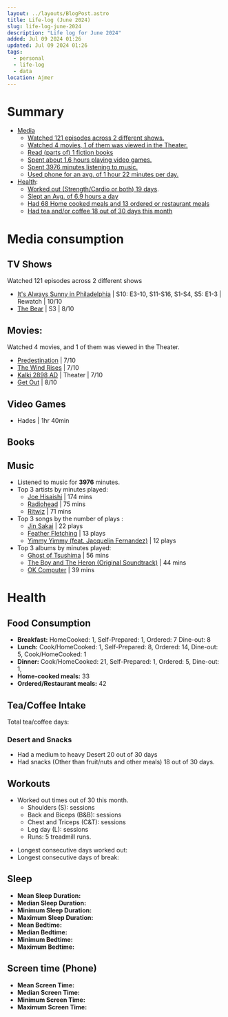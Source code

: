 ```yaml
---
layout: ../layouts/BlogPost.astro
title: Life-log (June 2024)
slug: life-log-june-2024
description: "Life log for June 2024"
added: Jul 09 2024 01:26
updated: Jul 09 2024 01:26
tags:
  - personal
  - life-log
  - data
location: Ajmer
---
```


# Summary
- [Media](#media-consumption)
	- [Watched 121 episodes across 2 different shows.](#tv-shows)
	- [Watched 4 movies, 1 of them was viewed in the Theater.](#movies)
	- [Read (parts of) 1 fiction books](#books)
	- [Spent about 1.6 hours playing video games.](#video-games)
	- [Spent 3976 minutes listening to music.](#music)
	- [Used phone for an avg. of 1 hour 22 minutes per day.](#screen-time-phone)
- [Health](#health):
	* [Worked out (Strength/Cardio or both) 19 days](#workouts).
	* [Slept an Avg. of 6.9 hours a day](#sleep)
	* [Had 68 Home cooked meals and 13 ordered or restaurant meals](#food-consumption)
	* [Had tea and/or coffee 18 out of 30 days this month](#teacoffee-intake)

# Media consumption
## TV Shows
Watched 121 episodes across 2 different shows
* [It's Always Sunny in Philadelphia](https://www.imdb.com/title/tt0472954/) | S10: E3-10, S11-S16, S1-S4, S5: E1-3 | Rewatch | 10/10
* [The Bear](https://www.imdb.com/title/tt14452776/) | S3 | 8/10

## Movies:
 Watched 4 movies, and 1 of them was viewed in the Theater.
* [Predestination](https://www.imdb.com/title/tt2397535/) | 7/10
* [The Wind Rises](https://www.imdb.com/title/tt2013293/) | 7/10
* [Kalki 2898 AD](https://m.imdb.com/title/tt12735488/) | Theater | 7/10
* [Get Out](https://www.imdb.com/title/tt5052448/)  | 8/10

## Video Games
* Hades | 1hr 40min

## Books
<p id = 'mediaConsumptionBooks'> </p>

## Music
* Listened to music for **3976** minutes.
* Top 3 artists by minutes played:
	* [Joe Hisaishi](https://music.apple.com/in/artist/joe-hisaishi/74486938) | 174 mins
	* [Radiohead](https://music.apple.com/in/artist/radiohead/657515) | 75 mins
	* [Ritwiz](https://music.apple.com/in/artist/ritviz/1130337733) | 71 mins
* Top 3 songs by the number of plays :
	* [Jin Sakai](https://music.apple.com/in/album/jin-sakai/1521542376?i=1521542379) | 22 plays
	* [Feather Fletching](https://music.apple.com/in/album/feather-fletching/1717021756?i=1717021828) | 13 plays
	* [Yimmy Yimmy (feat. Jacquelin Fernandez)](https://music.apple.com/in/album/yimmy-yimmy-feat-jacqueline-fernandez-single/1732141369) | 12 plays
* Top 3 albums by minutes played:
	*  [Ghost of Tsushima](https://music.apple.com/in/album/ghost-of-tsushima-music-from-the-video-game/1521542376) | 56 mins
	* [The Boy and The Heron (Original Soundtrack)](https://music.apple.com/in/album/the-boy-and-the-heron-original-soundtrack/1717021756)  | 44 mins
	* [OK Computer](https://music.apple.com/in/album/ok-computer/1097861387) | 39 mins

<div>



# Health
## Food Consumption
- **Breakfast:** HomeCooked: <span id="breakfastHomeCooked">1</span>, Self-Prepared: <span id="breakfastSelfCooked">1</span>, Ordered: <span id="breakfastOrdered">7</span> Dine-out: <span id="breakfastDineOut">8</span>
- **Lunch:** Cook/HomeCooked: <span id="lunchHomeCooked">1</span>, Self-Prepared: <span id="lunchSelfCooked">8</span>, Ordered: <span id="lunchOrdered">14</span>, Dine-out: <span id="lunchDineOut">5</span>, Cook/HomeCooked: <span id="lunchHomeCooked">1</span>
- **Dinner:** Cook/HomeCooked: <span id="dinnerHomeCooked">21</span>, Self-Prepared: <span id="dinnerSelfCooked">1</span>, Ordered: <span id="dinnerOrdered">5</span>, Dine-out: <span id="dinnerDineOut">1</span>,
- **Home-cooked meals:** <span id="homeCookedMealsTotal">33</span>
- **Ordered/Restaurant meals:** <span id="orderedRestaurantMealsTotal">42</span>

<canvas id="mealTypeChart"></canvas>

## Tea/Coffee Intake
  <p>Total tea/coffee days: <span id="coffe_count"></span></p>
</div>

<canvas id="TeaCoffeChart"></canvas>

### Desert and Snacks
* Had a medium to heavy Desert 20 out of 30 days
* Had snacks (Other than fruit/nuts and other meals) 18 out of 30 days.

## Workouts
* Worked out <p id = 'total_count' style="display:inline"> </p> times out of 30 this month.
	- Shoulders (S): <p id = 'S_count' style="display:inline"> </p> sessions
	- Back and Biceps (B&B): <p id = 'BnB_count' style="display:inline"> </p> sessions
	- Chest and Triceps (C&T): <p id = 'CnT_count' style="display:inline"> </p> sessions
	- Leg day (L): <p id = 'L_count' style="display:inline"> </p> sessions
  - Runs: 5 treadmill runs.
- Longest consecutive days worked out: <p id = 'maxcons_count' style="display:inline"> </p>
- Longest consecutive days of break: <p id = 'maxbreak_count' style="display:inline"> </p>

## Sleep
* **Mean Sleep Duration:** <span id = 'mean_sleeptime_count' style="display:inline"> </span> 
* **Median Sleep Duration:** <span id = 'median_sleeptime_count' style="display:inline"> </span> 
* **Minimum Sleep Duration:** <span id = 'min_spt_count' style="display:inline"> </span> 
* **Maximum Sleep Duration:** <span id = 'max_spt_count' style="display:inline"> </span> 
* **Mean Bedtime:** <span id = 'mean_bt' style="display:inline"> </span>
* **Median Bedtime:** <span id = 'median_bt' style="display:inline"> </span>
* **Minimum Bedtime:** <span id = 'min_bt' style="display:inline"> </span>
* **Maximum Bedtime:** <span id="max_bt"></span>

<canvas id="sleepDurationChart"></canvas>

<canvas id="bedTimeChart"></canvas>


## Screen time (Phone)
- **Mean Screen Time:** <span id = 'mean_screentime_count' style="display:inline"> </span>
- **Median Screen Time:** <span id = 'median_screentime_count' style="display:inline"> </span>
- **Minimum Screen Time:** <span id = 'min_sct_count' style="display:inline"> </span>
- **Maximum Screen Time:** <span id = 'max_sct_count' style="display:inline"> </span>

<canvas id="screenTimeChart"></canvas>


<script src="https://cdn.jsdelivr.net/npm/chart.js"></script>

<script type="module">

    import 'https://cdn.jsdelivr.net/npm/chartjs-plugin-annotation@1.0.2';
   
    // Data Initialization
    const dates = Array.from({length: 30}, (_, i) => i + 1);
    const sleeptime = [377.0, 422.0, 404.0, 471.0, 411.0, 434.0, 373.0, 371.0, 416.0, 368.0, 362.0, 436.0, 446.0, 395.0, 345.0, 398.0, 434.0, 370.0, 431.0, 435.0, 409.0, 329.0, 435.0, 313.0, 521.0, 493.0, 459.0, 474.0, 480.0, 430.0];
    const tea = [0.0, 0.0, 0.0, 0.0, 1.0, 1.0, 0.0, 1.0, 1.0, 1.0, 1.0, 1.0, 1.0, 1.0, 1.0, 0.0, 0.0, 1.0, 1.0, 1.0, 1.0, 1.0, 0.0, 0.0, 0.0, 0.0, 1.0, 0.0, 1.0, 1.0];
    const coffee = [0.0, 0.0, 0.0, 0.0, 0.0, 0.0, 0.0, 0.0, 0.0, 0.0, 0.0, 0.0, 0.0, 0.0, 0.0, 0.0, 0.0, 0.0, 0.0, 0.0, 0.0, 0.0, 0.0, 0.0, 0.0, 0.0, 0.0, 0.0, 0.0, 0.0];
    const screentime = [144, 96, 109, 54, 61, 107, 48, 46, 42, 125, 67, 72, 70, 73, 88, 81, 74, 16, 112, 57, 49, 129, 11, 122, 33, 104, 63, 104, 222, 105];
    const bedtime = [115.97, 15.65, 51.52, 9.12, -2.83, 0.53, -19.55, 55.53, 15.92, 154.08, 126.42, 41.45, 32.5, 156.48, 65.1, 20.45, 58.47, 89.95, 64.47, 46.13, 61.12, 144.4, 58.77, 253.85, -95.42, 30.5, 56.43, -10.18, 30.0, 24.95];
    const workouts = ['B&B', 'C&T', 'none', 'L', 'none', 'S', 'B&B', 'C&T', 'Run', 'none', 'S', 'B&B', 'C&T', 'L', 'none', 'S', 'none', 'none', 'B&B', 'C&T', 'Run', 'none', 'L', 'none', 'S', 'none', 'B&B', 'none', 'none', 'C&T'];
    const breakfast_meals = [0, 4, 19, 0, 7];
    const lunch_meals = [0, 0, 25, 5, 0];
    const dinner_meals = [2, 3, 17, 6, 1];
    const meal_prep_type = ['Dine-out', 'Self-Cooked', 'Cook', 'Ordered', 'Skip'];

    const books = [
    { name: 'Children of Dune', startPercent: 0, endPercent: 13, rating: '4/5', url: 'https://www.goodreads.com/book/show/44492285-dune-messiah' }
    ];


    // Helper Functions
    const getFormattedTime = (x) => {
        const hours = Math.floor(x / 60);
        const mins = x % 60;
        return hours === 0 ? `${mins} minutes` : `${hours} hours ${mins} minutes`;
    }

    const getBedtime = (minutes) => {
        // Calculate the total minutes from midnight (0:00) considering the input could be negative
        const totalMinutesFromMidnight = (1440 + (minutes % 1440)) % 1440;

        // Convert total minutes to hours and minutes
        const totalHours = Math.floor(totalMinutesFromMidnight / 60);
        const mins = Math.round(totalMinutesFromMidnight % 60);

        // Determine if the time is AM or PM
        let period = "AM";
        let hours = totalHours;
        
        if (totalHours >= 12) {
            period = "PM";
            if (totalHours > 12) {
                hours -= 12;
            }
        } else if (totalHours === 0) {
            hours = 12;
        }

        return `${hours}:${mins.toString().padStart(2, '0')} ${period}`;
    }

    const calculateStats = (data) => {
        const mean = parseInt(data.reduce((a, b) => a + b, 0) / data.length);
        const sortedData = [...data].sort((a, b) => a - b);
        const median = sortedData.length % 2 === 0 ? (sortedData[sortedData.length / 2 - 1] + sortedData[sortedData.length / 2]) / 2 : sortedData[Math.floor(sortedData.length / 2)];
        const min = Math.min(...data);
        const max = Math.max(...data);
        return { mean, median, min, max };
    }

    const countOccurrences = (data, value) => data.filter(item => item === value).length;

    function countOccurrencesTeaOrCoffe(tea, coffee) {
    let count = 0;
    for (let i = 0; i < tea.length; i++) {
        if (tea[i] === 1 || coffee[i] === 1) {
            count++;
        }
    }
    return count;
}

    const getTotalWorkouts = () => {
        const workoutCounts = { 'S': 0, 'B&B': 0, 'C&T': 0, 'L': 0, 'Run':0, none: 0 };
        workouts.forEach(workout => workoutCounts[workout]++);
        return workoutCounts;
    }

    const getMaxConsecutive = (data, targets) => {
        let maxCount = 0, currentCount = 0;
        data.forEach(item => {
            if (targets.includes(item)) {
                currentCount++;
                maxCount = Math.max(maxCount, currentCount);
            } else {
                currentCount = 0;
            }
        });
        return maxCount;
    }

    function createAnnotation(yValue, labelContent, color, is_time) {
      let fontSize;
          if (window.innerWidth <= 480) {
              fontSize = '8px';
          } else if (window.innerWidth <= 768) {
              fontSize = '12px';
          } else {
              fontSize = '16px';
          }
      return {
          type: 'line',
          yMin: yValue,
          yMax: yValue,
          borderColor: color,
          borderWidth: 2,
          label: {
              enabled: true,
              content: `${labelContent}: ${is_time ? getBedtime(yValue) : getFormattedTime(yValue) }`,
              position: 'start',
              color: 'rgb(255, 255, 255)',
              backgroundColor: color,
              fontSize: fontSize
          }
      };
    }

    function createOptions(stats, is_time=false) {
    return {
        plugins: {
            legend: {
                position: 'bottom',
              labels: {
                usePointStyle: true,
                pointStyle: 'rect'
              }
              },
            annotation: {
                annotations: {
                    min: createAnnotation(stats.min, 'Min', 'rgb(176, 197, 164, 0.6)', is_time),
                    max: createAnnotation(stats.max, 'Max', 'rgb(211, 118, 118, 0.6)', is_time),
                    mean: createAnnotation(stats.mean, 'Mean', 'rgb(235, 196, 159, 0.6)', is_time),
                }
            }
        },
        scales: {
            y: {
                beginAtZero: false
            }
        }
      };
    } 

    function generateProgressBar(startPercent, endPercent, barLength = 28) {
    // Calculate the number of segments corresponding to the start and end percentages
    const startSegment = Math.floor(barLength * startPercent / 100);
    const endSegment = Math.floor(barLength * endPercent / 100);
    
    // Generate the progress bar string
    const progressBar = '-'.repeat(startSegment) + '█'.repeat(endSegment - startSegment) + '-'.repeat(barLength - endSegment);
    return progressBar;
    }

function generateHTMLOutput(books) {
    let output = '<ul>';

    books.forEach(book => {
        const progressBar = generateProgressBar(book.startPercent, book.endPercent);
        const rating = book.rating ? ` | ${book.rating}` : '';

        output += `<li>\n`;
        output += `  <div><a href="${book.url}">${book.name}</a>${rating}</div>\n`;
        output += `  <div>\n`;
        output += `    <span>${progressBar}</span>\n`;
        output += `    <span>${book.startPercent}% - ${book.endPercent}%</span>\n`;
        output += `  </div>\n`;
        output += `</li>\n`;
    });

    output += '</ul>';
    return output;
}

    // Calculate Statistics
    const sleepStats = calculateStats(sleeptime);
    const screenStats = calculateStats(screentime);
    const bedtimeStats = calculateStats(bedtime);
    const totalWorkouts = getTotalWorkouts();
    const maxConsecutiveWorkouts = getMaxConsecutive(workouts, ['C&T','S','B&B','L','Run']) + 1;
    const maxConsecutiveBreaks = getMaxConsecutive(workouts, ['none']);

    // Display Stats

    document.addEventListener('DOMContentLoaded', () => {
        // Display Stats
        document.getElementById('mean_sleeptime_count').innerText = getFormattedTime(sleepStats.mean);
        document.getElementById('median_sleeptime_count').innerText = getFormattedTime(sleepStats.median);
        document.getElementById('min_spt_count').innerText = getFormattedTime(sleepStats.min);
        document.getElementById('max_spt_count').innerText = getFormattedTime(sleepStats.max);

        document.getElementById('mean_screentime_count').innerText = getFormattedTime(screenStats.mean);
        document.getElementById('median_screentime_count').innerText = getFormattedTime(screenStats.median);
        document.getElementById('min_sct_count').innerText = getFormattedTime(screenStats.min);
        document.getElementById('max_sct_count').innerText = getFormattedTime(screenStats.max);

        document.getElementById('mean_bt').innerText = getBedtime(bedtimeStats.mean);
        document.getElementById('median_bt').innerText = getBedtime(bedtimeStats.median);
        document.getElementById('min_bt').innerText = getBedtime(bedtimeStats.min);
        document.getElementById('max_bt').innerText = getBedtime(bedtimeStats.max);

        document.getElementById('total_count').innerText = totalWorkouts.S + totalWorkouts['B&B'] + totalWorkouts['C&T'] + totalWorkouts.L + totalWorkouts['Run'];
        document.getElementById('S_count').innerText = totalWorkouts.S;
        document.getElementById('BnB_count').innerText = totalWorkouts['B&B'];
        document.getElementById('CnT_count').innerText = totalWorkouts['C&T'];
        document.getElementById('L_count').innerText = totalWorkouts.L;
        document.getElementById('maxcons_count').innerText = maxConsecutiveWorkouts;
        document.getElementById('maxbreak_count').innerText = maxConsecutiveBreaks;

        document.getElementById('coffe_count').innerText = countOccurrencesTeaOrCoffe(tea, coffee);

        document.getElementById('breakfastDineOut').textContent = breakfast_meals[0];
        document.getElementById('breakfastOrdered').textContent = breakfast_meals[3];
        document.getElementById('breakfastSelfCooked').textContent = breakfast_meals[1];
        document.getElementById('breakfastHomeCooked').textContent = breakfast_meals[2];

        document.getElementById('lunchOrdered').textContent = lunch_meals[3];
        document.getElementById('lunchSelfCooked').textContent = lunch_meals[1];
        document.getElementById('lunchDineOut').textContent = lunch_meals[0];
        document.getElementById('lunchHomeCooked').textContent = lunch_meals[2];

        document.getElementById('dinnerHomeCooked').textContent = dinner_meals[2];
        document.getElementById('dinnerOrdered').textContent = dinner_meals[3];
        document.getElementById('dinnerDineOut').textContent = dinner_meals[0];
        document.getElementById('dinnerSelfCooked').textContent = dinner_meals[1];

        document.getElementById('homeCookedMealsTotal').textContent = dinner_meals[2] + lunch_meals[2] + breakfast_meals[2] + dinner_meals[1] + lunch_meals[1] + breakfast_meals[1];
        document.getElementById('orderedRestaurantMealsTotal').textContent = dinner_meals[0] + lunch_meals[0] + breakfast_meals[0] + dinner_meals[3] + lunch_meals[3] + breakfast_meals[3];;

        // mediaConsumptionBooks
        document.getElementById('mediaConsumptionBooks').innerHTML = generateHTMLOutput(books);

        // Chart Rendering

        const renderChart = (ctx, type, data, options) => {
          new Chart(ctx, { type, data, options });
        }

        const options_doughnut = {
          plugins: {
              legend: {
                  position: 'bottom',
                              labels: {
                usePointStyle: true
            }
              }
          },
          aspectRatio: 3
        };


        const meal_prep_type_colors = ["#DBA979", "#AFD198", "#E8EFCF", "#ECCA9C","#EEE"];
        const data4 = {
            labels: meal_prep_type,
            datasets: [
              {
                label: 'Dinner',
                backgroundColor: meal_prep_type_colors,
                data: dinner_meals
              },
              {
                label: 'Lunch',
                backgroundColor: meal_prep_type_colors,
                data: lunch_meals
              },
              {
                label: 'Breakfast',
                backgroundColor: meal_prep_type_colors,
                data: breakfast_meals
              }
            ]
          };


        renderChart(document.getElementById('mealTypeChart'), 'doughnut', data4, options_doughnut);

        let t = 0, c = 0, both = 0, none = 0;
        for (let i = 0; i < tea.length; i++) {
            if (tea[i] == 0 && coffee[i] == 0) {
                none++;
            }
            else if (tea[i] == 1 && coffee[i] == 0) {
                t++;
            }
            else if (tea[i] == 0 && coffee[i] == 1) {
                c++;
            }
            else {
                both++;
            }
        }
        let array = [c, t, none, both];

        const teaCoffeeData = {
            labels: ['Coffee only', 'Tea only', 'None', 'Both'],
            datasets: [{
                label: 'Tea/Coffee intake',
                data: array,
                backgroundColor: ['#6F4E37', '#ECB176', '#DDD', '#A67B5B'],
                hoverOffset: 4
            }]
        };
        

        renderChart(document.getElementById('TeaCoffeChart'), 'doughnut', teaCoffeeData, options_doughnut);

        const sleepData = {
            labels: dates,
            datasets: [{
                label: 'Total sleep duration (minutes)',
                data: sleeptime,
                borderWidth: 1,
                borderColor: '#656E77',
                backgroundColor: '#656E77'
            }]
        };

        renderChart(document.getElementById('sleepDurationChart'), 'bar', sleepData, createOptions(sleepStats));

        const bedtimeData = {
            labels: dates,
            datasets: [{
                label: 'Bedtime (Time after/before 12 o\'clock midnight)',
                data: bedtime,
                fill: false,
                borderColor: '#3B373B',
                tension: 0
                
            }]
        };

        renderChart(document.getElementById('bedTimeChart'), 'line', bedtimeData, createOptions(bedtimeStats, true));


        const screenData = {
            labels: dates,
            datasets: [{
                label: 'Screen Time (Phone)',
                data: screentime,
                backgroundColor: '#656E77'
            }]
        };

        renderChart(document.getElementById('screenTimeChart'), 'bar', screenData, createOptions(screenStats));

    });
</script>
